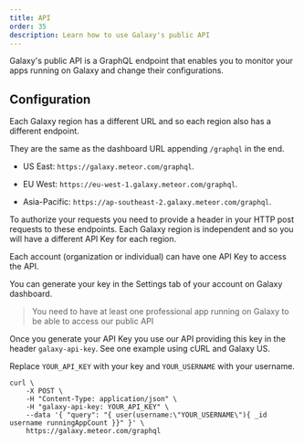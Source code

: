 ```yaml
---
title: API
order: 35
description: Learn how to use Galaxy's public API
---
```


Galaxy's public API is a GraphQL endpoint that enables you to monitor your apps running on Galaxy and change their configurations.

<h2 id="endpoint">Configuration</h2>

Each Galaxy region has a different URL and so each region also has a different endpoint.

They are the same as the dashboard URL appending `/graphql` in the end.

- US East: `https://galaxy.meteor.com/graphql`.

- EU West: `https://eu-west-1.galaxy.meteor.com/graphql`.

- Asia-Pacific: `https://ap-southeast-2.galaxy.meteor.com/graphql`.  

To authorize your requests you need to provide a header in your HTTP post requests to these endpoints. Each Galaxy region is independent and so you will have a different API Key for each region.

Each account (organization or individual) can have one API Key to access the API.

You can generate your key in the Settings tab of your account on Galaxy dashboard.

> You need to have at least one professional app running on Galaxy to be able to access our public API

Once you generate your API Key you use our API providing this key in the header `galaxy-api-key`. See one example using cURL and Galaxy US.

Replace `YOUR_API_KEY` with your key and `YOUR_USERNAME` with your username.

```shell script
curl \
    -X POST \
    -H "Content-Type: application/json" \
    -H "galaxy-api-key: YOUR_API_KEY" \
    --data '{ "query": "{ user(username:\"YOUR_USERNAME\"){ _id username runningAppCount }}" }' \
    https://galaxy.meteor.com/graphql
```
